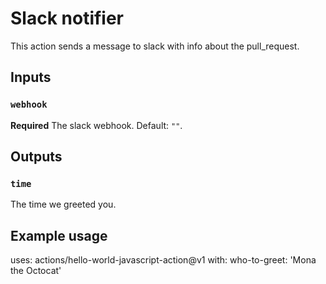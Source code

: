 # Slack notifier

This action sends a message to slack with info about the pull_request.

## Inputs

### `webhook`

**Required** The slack webhook. Default: `""`.

## Outputs

### `time`

The time we greeted you.

## Example usage

uses: actions/hello-world-javascript-action@v1
with:
  who-to-greet: 'Mona the Octocat'